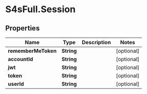 # S4sFull.Session

## Properties
Name | Type | Description | Notes
------------ | ------------- | ------------- | -------------
**rememberMeToken** | **String** |  | [optional] 
**accountId** | **String** |  | [optional] 
**jwt** | **String** |  | [optional] 
**token** | **String** |  | [optional] 
**userId** | **String** |  | [optional] 


